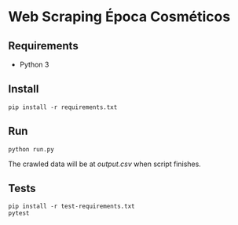 # Web Scraping Época Cosméticos

## Requirements
* Python 3

## Install
```
pip install -r requirements.txt
```

## Run
```
python run.py
```
The crawled data will be at _output.csv_ when script finishes.

## Tests
```
pip install -r test-requirements.txt
pytest
```
